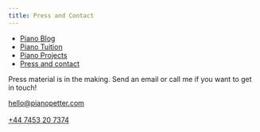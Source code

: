 ```yaml
---
title: Press and Contact
---
```


<nav id="newnav">
               <ul id="flexnav">
                   <a class="navbutton " href="/"><li class="colorett leftborder"><span class="navbuttontext">Piano Blog</span></li></a>
                   <a class="navbutton " href="/pianotuition"><li class="colortva"><span class="navbuttontext whitetext">Piano Tuition</span></li></a>
                   <a class="navbutton" href="/pianoprojects"><li class="colorfem"><span class="navbuttontext">Piano Projects</span></li></a>
                   <a class="navbutton active" href="/contactandpress"><li class="colorfyra"><span class="navbuttontext whitetext">Press and contact</span></li></a>
               </ul>
           </nav>
           
<p>Press material is in the making. Send an email or call me if you want to get in touch!</p>

<div class="kontaktdiv">

<a class="contactlink" href="mailto:hello@pianopetter.com">hello@pianopetter.com</a>
<br><br>
<a class="contactlink" href="tel:00447453207374">+44 7453 20 7374</a>
</div>
